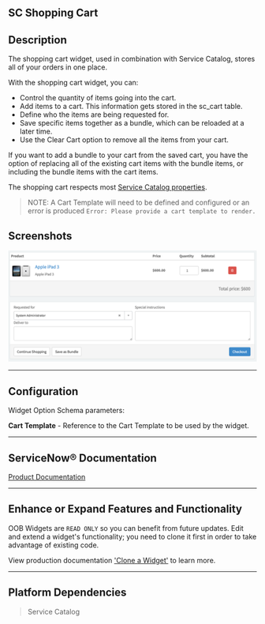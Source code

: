 ##  SC Shopping Cart

## Description

The shopping cart widget, used in combination with Service Catalog, stores all of your orders in one place.

With the shopping cart widget, you can:

* Control the quantity of items going into the cart.
* Add items to a cart. This information gets stored in the sc_cart table.
* Define who the items are being requested for.
* Save specific items together as a bundle, which can be reloaded at a later time.
* Use the Clear Cart option to remove all the items from your cart.

If you want to add a bundle to your cart from the saved cart, you have the option of replacing all of the existing cart items with the bundle items, or including the bundle items with the cart items.

The shopping cart respects most [Service Catalog properties](https://docs.servicenow.com/search?q=%27Service+Catalog+properties%27).

> NOTE: A Cart Template will need to be defined and configured or an error is produced `Error: Please provide a cart template to render.`

## Screenshots
![alt text](../images/ShoppingCartWidget.png "Shopping Cart Widget")

---
## Configuration

Widget Option Schema parameters:

**Cart Template** - Reference to the Cart Template to be used by the widget.

---
## ServiceNow® Documentation
[Product Documentation](https://docs.servicenow.com/search?q=SC+Shopping+Cart+widget) 

---
## Enhance or Expand Features and Functionality

OOB Widgets are `READ ONLY` so you can benefit from future updates. Edit and extend a widget's functionality; you need to clone it first in order to take advantage of existing code.

View production documentation ['Clone a Widget'](https://docs.servicenow.com/search?q=Clone+a+Widget) to learn more.

---
## Platform Dependencies
> Service Catalog